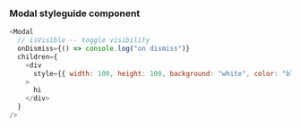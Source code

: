 ### Modal styleguide component

```js
<Modal
  // isVisible -- toggle visibility
  onDismiss={() => console.log("on dismiss")}
  children={
    <div
      style={{ width: 100, height: 100, background: "white", color: "black" }}
    >
      hi
    </div>
  }
/>
```
